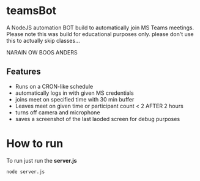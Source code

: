 # teamsBot
A NodeJS automation BOT build to automatically join MS Teams meetings. 
Please note this was build for educational purposes only. please don't use this to actually skip classes...

NARAIN OW BOOS ANDERS


## Features
  - Runs on a CRON-like schedule
  - automatically logs in with given MS credentials
  - joins meet on specified time with 30 min buffer
  - Leaves meet on given time or participant count < 2 AFTER 2 hours
  - turns off camera and microphone
  - saves a screenshot of the last laoded screen for debug purposes
 
 # How to run
 
 To run just run the **server.js** 
 
 ``
  node server.js
 ``
 
 
 
